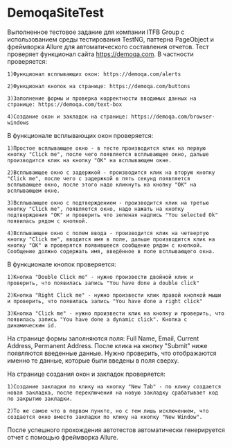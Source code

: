 # DemoqaSiteTest
Выполненное тестовое задание для компании ITFB Group с использованием среды тестирования TestNG, паттерна PageObject и фреймворка Allure для автоматического составления отчетов. Тест проверяет функционал сайта https://demoqa.com. В частности проверяется:

    1)Функционал всплывающих окон: https://demoqa.com/alerts

    2)Функционал кнопок на странице: https://demoqa.com/buttons

    3)Заполнение формы и проверка корректности вводимых данных на странице: https://demoqa.com/text-box

    4)Создание окон и закладок на странице: https://demoqa.com/browser-windows


В функционале всплывающих окон проверяется:  

    1)Простое всплывающее окно - в тесте производится клик на первую кнопку "Click me", после чего появляется всплывающее окно, дальше производится клик на кнопку "OK" на всплывающем окне.

    2)Всплывающее окно с задержкой - производится клик на вторую кнопку "Click me", после чего с задержкой в пять секунд появляется всплывающее окно, после этого надо кликнуть на кнопку "OK" на всплывающем окне.

    3)Всплывающее окно с подтверждением - производится клик на третью кнопку "Click me", появляется окно, надо нажать на кнопку подтверждения "OK" и проверить что зеленая надпись "You selected Ok" появилась рядом с кнопкой.

    4)Всплывающее окно с полем ввода - производится клик на четвертую кнопку "Click me", вводится имя в поле, дальше производится клик на кнопку "OK" и проверятся появившееся сообщение рядом с кнопкой. Сообщение должно содержать имя, введённое в поле всплывающего окна.

В функционале кнопок проверяется:

    1)Кнопка "Double Click me" - нужно произвести двойной клик и проверить, что появилась запись "You have done a double click"

    2)Кнопка "Right Click me" - нужно произвести клик правой кнопкой мыши и проверить, что появилась запись "You have done a right click"

    3)Кнопка "Click me" - нужно произвести клик на кнопку и проверить, что появилась запись "You have done a dynamic click". Кнопка с динамическим id.

На странице формы заполняются поля: Full Name, Email, Current Address, Permanent Address. После клика на кнопку "Submit" ниже появляются введенные данные. Нужно проверить, что отображаются именно те данные, которые были введены в поля сверху. 

На странице создания окон и закладок проверяется:

    1)Создание закладки по клику на кнопку "New Tab" - по клику создается новая закладка, после переключения на новую закладку срабатывает код по закрытию закладки.

    2)То же самое что в первом пункте, но с тем лишь исключением, что создается окно вместо закладки по клику на кнопку "New Window".

После успешного прохождения автотестов автоматически генерируется отчет с помощью фреймворка Allure.
